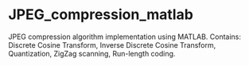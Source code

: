 # JPEG_compression_matlab

JPEG compression algorithm implementation using MATLAB. Contains: Discrete Cosine Transform, Inverse Discrete Cosine Transform, Quantization, ZigZag scanning, Run-length coding.
